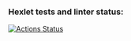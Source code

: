 ### Hexlet tests and linter status:
[![Actions Status](https://github.com/Madbiord/qa-engineer-project-84/workflows/hexlet-check/badge.svg)](https://github.com/Madbiord/qa-engineer-project-84/actions)